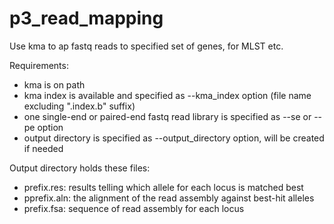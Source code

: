 # p3_read_mapping
Use kma to ap fastq reads to specified set of genes, for MLST etc.

Requirements:
- kma is on path
- kma index is available and specified as --kma_index option (file name excluding ".index.b" suffix)
- one single-end or paired-end fastq read library is specified as --se or --pe option
- output directory is specified as --output_directory option, will be created if needed

Output directory holds these files:
- prefix.res: results telling which allele for each locus is matched best
- pprefix.aln: the alignment of the read assembly against best-hit alleles
- prefix.fsa: sequence of read assembly for each locus

